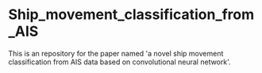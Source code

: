 # Ship_movement_classification_from_AIS
This is an repository for the paper named 'a novel ship movement classification from AIS data based on convolutional neural network'.

